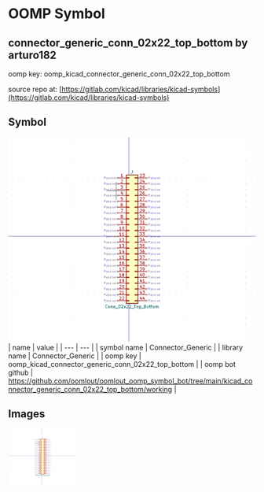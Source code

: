 # OOMP Symbol  
## connector_generic_conn_02x22_top_bottom  by arturo182  
  
oomp key: oomp_kicad_connector_generic_conn_02x22_top_bottom  
  
source repo at: [https://gitlab.com/kicad/libraries/kicad-symbols](https://gitlab.com/kicad/libraries/kicad-symbols)  
## Symbol  
  
[![working.png](working_600.png)](working.png)  
| name | value | 
| --- | --- | 
| symbol name | Connector_Generic | 
| library name | Connector_Generic | 
| oomp key | oomp_kicad_connector_generic_conn_02x22_top_bottom | 
| oomp bot github | https://github.com/oomlout/oomlout_oomp_symbol_bot/tree/main/kicad_connector_generic_conn_02x22_top_bottom/working | 
## Images  
  
[![working.png](working_140.png)](working.png)  
